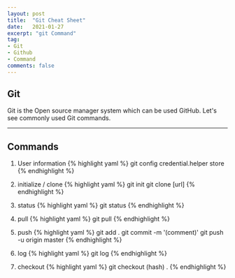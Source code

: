 ```yaml
---
layout: post
title:  "Git Cheat Sheet"
date:   2021-01-27
excerpt: "git Command"
tag:
- Git
- Github
- Command
comments: false
---
```

## Git

Git is the Open source manager system which can be used GitHub. Let's see commonly used Git commands.

---
## Commands
1. User information
    {% highlight yaml %}
    git config credential.helper store
    {% endhighlight %}

1. initialize / clone
    {% highlight yaml %}
    git init
    git clone [url]
    {% endhighlight %}

1. status
    {% highlight yaml %}
    git status
    {% endhighlight %}

1. pull
    {% highlight yaml %}
    git pull
    {% endhighlight %}

1. push
    {% highlight yaml %}
    git add .
    git commit -m '(comment)'
    git push -u origin master
    {% endhighlight %}

1. log
    {% highlight yaml %}
    git log
    {% endhighlight %}

1. checkout
    {% highlight yaml %}
    git checkout (hash) .
    {% endhighlight %}
